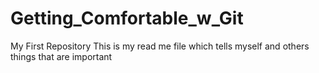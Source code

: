 # Getting_Comfortable_w_Git
My First Repository
This is my read me file which tells myself and others things that are important
